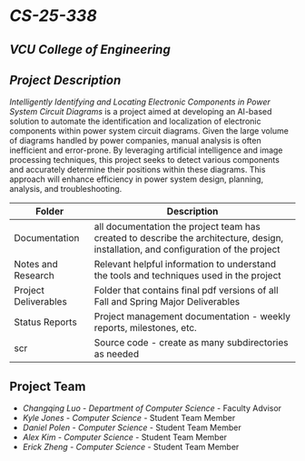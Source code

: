 # *CS-25-338*
## *VCU College of Engineering*
## *Project Description*
*Intelligently Identifying and Locating Electronic Components in Power System Circuit Diagrams* is a project aimed at developing an AI-based solution to automate the identification and localization of electronic components within power system circuit diagrams. Given the large volume of diagrams handled by power companies, manual analysis is often inefficient and error-prone. By leveraging artificial intelligence and image processing techniques, this project seeks to detect various components and accurately determine their positions within these diagrams. This approach will enhance efficiency in power system design, planning, analysis, and troubleshooting.

| Folder | Description |
|---|---|
| Documentation |  all documentation the project team has created to describe the architecture, design, installation, and configuration of the project |
| Notes and Research | Relevant helpful information to understand the tools and techniques used in the project |
| Project Deliverables | Folder that contains final pdf versions of all Fall and Spring Major Deliverables |
| Status Reports | Project management documentation - weekly reports, milestones, etc. |
| scr | Source code - create as many subdirectories as needed |

## Project Team
- *Changqing Luo* - *Department of Computer Science* - Faculty Advisor
- *Kyle Jones* - *Computer Science* - Student Team Member
- *Daniel Polen* - *Computer Science* - Student Team Member
- *Alex Kim* - *Computer Science* - Student Team Member
- *Erick Zheng* - *Computer Science* - Student Team Member
